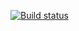 [![Build status](https://build.appcenter.ms/v0.1/apps/10b1ce35-0acf-4d4a-93d2-ae2b7e1d376d/branches/dev/badge)](https://appcenter.ms)
